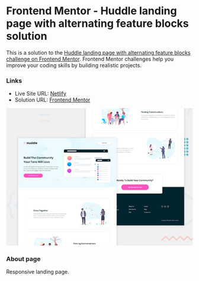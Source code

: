 # Frontend Mentor - Huddle landing page with alternating feature blocks solution

This is a solution to the [Huddle landing page with alternating feature blocks challenge on Frontend Mentor](https://www.frontendmentor.io/challenges/huddle-landing-page-with-alternating-feature-blocks-5ca5f5981e82137ec91a5100). Frontend Mentor challenges help you improve your coding skills by building realistic projects.

### Links

- Live Site URL: [Netlify](https://frontendmentor-solutions.netlify.app/huddle-landing-page-with-alternating-feature-blocks/)
- Solution URL: [Frontend Mentor](https://www.frontendmentor.io/solutions/responsive-huddle-page-TTQ4OVTtI8)

![This is an image](./design/desktop-preview.jpg)

### About page

Responsive landing page.
